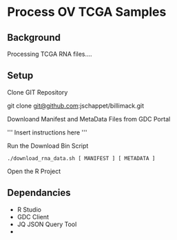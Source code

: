 # Process OV TCGA Samples 

## Background

Processing TCGA RNA files....


## Setup 

Clone GIT Repository

   git clone git@github.com:jschappet/billimack.git


Downloand Manifest and MetaData Files from GDC Portal

''' Insert instructions here '''

Run the Download Bin Script

    ./download_rna_data.sh [ MANIFEST ] [ METADATA ] 

Open the R Project 

## Dependancies

 - R Studio
 - GDC Client
 - JQ JSON Query Tool
 - 



